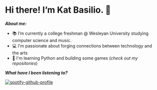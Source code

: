 # Hi there! I’m Kat Basilio. 👋

***About me:*** 
- 📚 I’m currently a college freshman @ Wesleyan University studying computer science and music.
- 💻 I'm passionate about forging connections between technology and the arts 
- 🌱 I'm learning Python and building some games (*check out my repositories*) 


***What have I been listening to?***

[![spotify-github-profile](https://spotify-github-profile.vercel.app/api/view?uid=3173khytygjyq5dezerqqvykvuzy&cover_image=true&theme=novatorem&show_offline=false&background_color=121212&interchange=false&bar_color=53b14f&bar_color_cover=false)](https://github.com/kittinan/spotify-github-profile)
